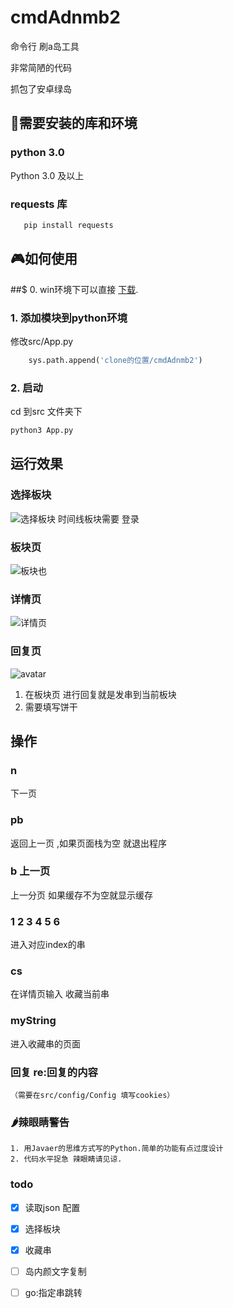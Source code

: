 # cmdAdnmb2
命令行 刷a岛工具

非常简陋的代码 

抓包了安卓绿岛
## 👜需要安装的库和环境
### python 3.0
Python 3.0 及以上
### requests 库
 ```python
    pip install requests
```
## 🎮如何使用

##$ 0. win环境下可以直接
[下载]("https://github.com/zcx1218029121/cmdAdnmb2/releases").
### 1. 添加模块到python环境
 修改src/App.py

```python
    sys.path.append('clone的位置/cmdAdnmb2')
```
### 2. 启动
cd 到src 文件夹下
 ```python
python3 App.py
``` 

## 运行效果

###  选择板块
![选择板块](https://s2.ax1x.com/2020/01/02/ltRtUS.png)
时间线板块需要 登录
### 板块页
![板块也](https://s2.ax1x.com/2019/12/30/lMRkUx.png)
### 详情页
![详情页](https://s2.ax1x.com/2019/12/30/lM2REt.png)
### 回复页
![avatar](https://s2.ax1x.com/2020/01/02/lYFL8g.png)
1. 在板块页 进行回复就是发串到当前板块
2. 需要填写饼干


## 操作 
 ### n 
  下一页 
 ### pb 
  返回上一页 ,如果页面栈为空 就退出程序
 ### b 上一页 
  上一分页 如果缓存不为空就显示缓存 
 ### 1 2 3 4 5 6 
  进入对应index的串
 ### cs
 在详情页输入 收藏当前串
 ### myString
 进入收藏串的页面
 
 
### 回复 re:回复的内容 
    （需要在src/config/Config 填写cookies）
    
### 🌶️辣眼睛警告
    1. 用Javaer的思维方式写的Python.简单的功能有点过度设计
    2. 代码水平捉急 辣眼睛请见谅. 
### todo 
- [x] 读取json 配置
- [x] 选择板块
- [x] 收藏串
- [ ] 岛内颜文字复制
- [ ] go:指定串跳转
    
